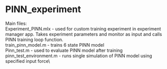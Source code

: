 # PINN_experiment
Main files:\
Experiment_PINN.mlx - used for custom training experiment in experiment manager app. Takes experiment parameters and monitor as input and calls PINN training loop function.\
train_pinn_model.m - trains 6 state PINN model\
Pinn_test.m - used to evaluate PINN model after training\
pinn_test_environment.m - runs single simulation of PINN model using specified input force\
